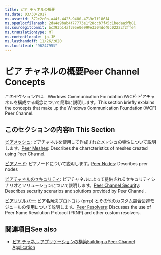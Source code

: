 ```yaml
---
title: ピア チャネルの概要
ms.date: 03/30/2017
ms.assetid: 379c2c0b-a44f-4423-9480-4739e7f18614
ms.openlocfilehash: 2da4e9bab4f77773e1f28ccb7f45c1bedaadfb81
ms.sourcegitcommit: bc293b14af795e0e999e3304dd40c0222cf2ffe4
ms.translationtype: MT
ms.contentlocale: ja-JP
ms.lasthandoff: 11/26/2020
ms.locfileid: "96247955"
---
```

# <a name="peer-channel-concepts"></a><span data-ttu-id="4eee2-102">ピア チャネルの概要</span><span class="sxs-lookup"><span data-stu-id="4eee2-102">Peer Channel Concepts</span></span>

<span data-ttu-id="4eee2-103">このセクションでは、Windows Communication Foundation (WCF) ピアチャネルを構成する概念について簡単に説明します。</span><span class="sxs-lookup"><span data-stu-id="4eee2-103">This section briefly explains the concepts that make up the Windows Communication Foundation (WCF) Peer Channel.</span></span>  
  
## <a name="in-this-section"></a><span data-ttu-id="4eee2-104">このセクションの内容</span><span class="sxs-lookup"><span data-stu-id="4eee2-104">In This Section</span></span>  

 <span data-ttu-id="4eee2-105">[ピアメッシュ](peer-meshes.md): ピアチャネルを使用して作成されたメッシュの特性について説明します。</span><span class="sxs-lookup"><span data-stu-id="4eee2-105">[Peer Meshes](peer-meshes.md):  Describes the characteristics of meshes created using Peer Channel.</span></span>  
  
 <span data-ttu-id="4eee2-106">[ピアノード](peer-nodes.md): ピアノードについて説明します。</span><span class="sxs-lookup"><span data-stu-id="4eee2-106">[Peer Nodes](peer-nodes.md):  Describes peer nodes.</span></span>  
  
 <span data-ttu-id="4eee2-107">[ピアチャネルのセキュリティ](peer-channel-security.md): ピアチャネルによって提供されるセキュリティシナリオとソリューションについて説明します。</span><span class="sxs-lookup"><span data-stu-id="4eee2-107">[Peer Channel Security](peer-channel-security.md):  Describes security scenarios and solutions provided by Peer Channel.</span></span>  
  
 <span data-ttu-id="4eee2-108">[ピアリゾルバー](peer-resolvers.md): ピア名解決プロトコル (prnp) とその他のカスタム競合回避モジュールの使用について説明します。</span><span class="sxs-lookup"><span data-stu-id="4eee2-108">[Peer Resolvers](peer-resolvers.md):  Discusses the use of Peer Name Resolution Protocol (PRNP) and other custom resolvers.</span></span>  
  
## <a name="see-also"></a><span data-ttu-id="4eee2-109">関連項目</span><span class="sxs-lookup"><span data-stu-id="4eee2-109">See also</span></span>

- [<span data-ttu-id="4eee2-110">ピア チャネル アプリケーションの構築</span><span class="sxs-lookup"><span data-stu-id="4eee2-110">Building a Peer Channel Application</span></span>](building-a-peer-channel-application.md)
